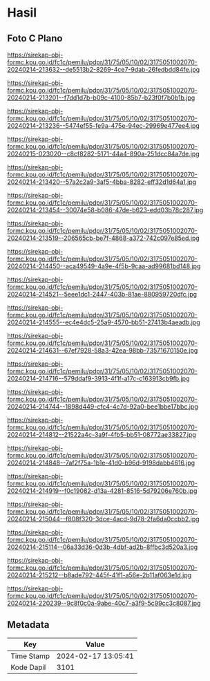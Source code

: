 # Hasil

## Foto C Plano

https://sirekap-obj-formc.kpu.go.id/fc1c/pemilu/pdpr/31/75/05/10/02/3175051002070-20240214-213632--de5513b2-8269-4ce7-9dab-26fedbdd84fe.jpg

https://sirekap-obj-formc.kpu.go.id/fc1c/pemilu/pdpr/31/75/05/10/02/3175051002070-20240214-213201--f7dd1d7b-b09c-4100-85b7-b23f0f7b0b1b.jpg

https://sirekap-obj-formc.kpu.go.id/fc1c/pemilu/pdpr/31/75/05/10/02/3175051002070-20240214-213236--5474ef55-fe9a-475e-94ec-29969e477ee4.jpg

https://sirekap-obj-formc.kpu.go.id/fc1c/pemilu/pdpr/31/75/05/10/02/3175051002070-20240215-023020--c8cf8282-5171-44a4-890a-251dcc84a7de.jpg

https://sirekap-obj-formc.kpu.go.id/fc1c/pemilu/pdpr/31/75/05/10/02/3175051002070-20240214-213420--57a2c2a9-3af5-4bba-8282-eff32d1d64a1.jpg

https://sirekap-obj-formc.kpu.go.id/fc1c/pemilu/pdpr/31/75/05/10/02/3175051002070-20240214-213454--30074e58-b086-47de-b623-edd03b78c287.jpg

https://sirekap-obj-formc.kpu.go.id/fc1c/pemilu/pdpr/31/75/05/10/02/3175051002070-20240214-213519--206565cb-be7f-4868-a372-742c097e85ed.jpg

https://sirekap-obj-formc.kpu.go.id/fc1c/pemilu/pdpr/31/75/05/10/02/3175051002070-20240214-214450--aca49549-4a9e-4f5b-9caa-ad99681bd148.jpg

https://sirekap-obj-formc.kpu.go.id/fc1c/pemilu/pdpr/31/75/05/10/02/3175051002070-20240214-214521--5eee1dc1-2447-403b-81ae-880959720dfc.jpg

https://sirekap-obj-formc.kpu.go.id/fc1c/pemilu/pdpr/31/75/05/10/02/3175051002070-20240214-214555--ec4e4dc5-25a9-4570-bb51-27413b4aeadb.jpg

https://sirekap-obj-formc.kpu.go.id/fc1c/pemilu/pdpr/31/75/05/10/02/3175051002070-20240214-214631--67ef7928-58a3-42ea-98bb-73571670150e.jpg

https://sirekap-obj-formc.kpu.go.id/fc1c/pemilu/pdpr/31/75/05/10/02/3175051002070-20240214-214716--579ddaf9-3913-4f1f-a17c-c163913cb9fb.jpg

https://sirekap-obj-formc.kpu.go.id/fc1c/pemilu/pdpr/31/75/05/10/02/3175051002070-20240214-214744--1898d449-cfc4-4c7d-92a0-bee1bbe17bbc.jpg

https://sirekap-obj-formc.kpu.go.id/fc1c/pemilu/pdpr/31/75/05/10/02/3175051002070-20240214-214812--21522a4c-3a9f-4fb5-bb51-08772ae33827.jpg

https://sirekap-obj-formc.kpu.go.id/fc1c/pemilu/pdpr/31/75/05/10/02/3175051002070-20240214-214848--7af2f75a-1b1e-41d0-b96d-9198dabb4616.jpg

https://sirekap-obj-formc.kpu.go.id/fc1c/pemilu/pdpr/31/75/05/10/02/3175051002070-20240214-214919--f0c19082-d13a-4281-8516-5d79206e760b.jpg

https://sirekap-obj-formc.kpu.go.id/fc1c/pemilu/pdpr/31/75/05/10/02/3175051002070-20240214-215044--f808f320-3dce-4acd-9d78-2fa6da0ccbb2.jpg

https://sirekap-obj-formc.kpu.go.id/fc1c/pemilu/pdpr/31/75/05/10/02/3175051002070-20240214-215114--06a33d36-0d3b-4dbf-ad2b-8ffbc3d520a3.jpg

https://sirekap-obj-formc.kpu.go.id/fc1c/pemilu/pdpr/31/75/05/10/02/3175051002070-20240214-215212--b8ade792-445f-41f1-a56e-2b11af063e1d.jpg

https://sirekap-obj-formc.kpu.go.id/fc1c/pemilu/pdpr/31/75/05/10/02/3175051002070-20240214-220239--9c8f0c0a-9abe-40c7-a3f9-5c99cc3c8087.jpg


## Metadata

| Key        | Value               |
| ---------- | ------------------- |
| Time Stamp | 2024-02-17 13:05:41 |
| Kode Dapil | 3101                |



